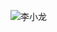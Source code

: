 ![李小龙](https://ss0.bdstatic.com/70cFvHSh_Q1YnxGkpoWK1HF6hhy/it/u=1970145857,3615160733&fm=26&gp=0.jpg)
